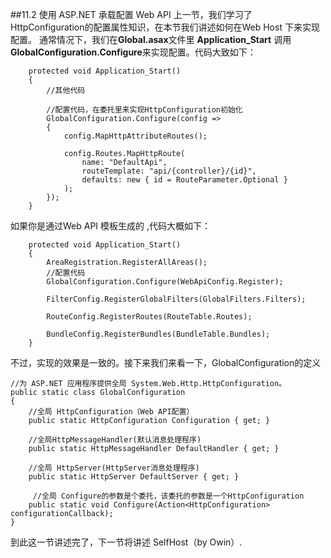 ##11.2 使用 ASP.NET 承载配置 Web API
上一节，我们学习了HttpConfiguration的配置属性知识，在本节我们讲述如何在Web Host 下来实现配置。
通常情况下，我们在**Global.asax**文件里 **Application_Start** 调用**GlobalConfiguration.Configure**来实现配置。代码大致如下：

		protected void Application_Start()
        {
			//其他代码

			//配置代码，在委托里来实现HttpConfiguration初始化
            GlobalConfiguration.Configure(config =>
            {
                config.MapHttpAttributeRoutes();

                config.Routes.MapHttpRoute(
                    name: "DefaultApi",
                    routeTemplate: "api/{controller}/{id}",
                    defaults: new { id = RouteParameter.Optional }
                );
            });
        }

如果你是通过Web API 模板生成的 ,代码大概如下：

   		protected void Application_Start()
        {
            AreaRegistration.RegisterAllAreas();
			//配置代码
            GlobalConfiguration.Configure(WebApiConfig.Register);

            FilterConfig.RegisterGlobalFilters(GlobalFilters.Filters);

            RouteConfig.RegisterRoutes(RouteTable.Routes);

            BundleConfig.RegisterBundles(BundleTable.Bundles);
        }
不过，实现的效果是一致的。接下来我们来看一下，GlobalConfiguration的定义

 
    //为 ASP.NET 应用程序提供全局 System.Web.Http.HttpConfiguration。
    public static class GlobalConfiguration
    {
		//全局 HttpConfiguration（Web API配置）
        public static HttpConfiguration Configuration { get; }

		//全局HttpMessageHandler(默认消息处理程序)
        public static HttpMessageHandler DefaultHandler { get; }
       
        //全局 HttpServer(HttpServer消息处理程序)
        public static HttpServer DefaultServer { get; }

		 //全局 Configure的参数是个委托，该委托的参数是一个HttpConfiguration
        public static void Configure(Action<HttpConfiguration> configurationCallback);
    }

到此这一节讲述完了，下一节将讲述 SelfHost（by Owin）.
